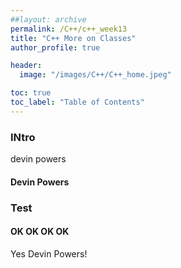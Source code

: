 ```yaml
---
##layout: archive
permalink: /C++/c++_week13
title: "C++ More on Classes"
author_profile: true

header:
  image: "/images/C++/C++_home.jpeg"

toc: true
toc_label: "Table of Contents" 
---
```



### INtro

devin powers

#### Devin Powers


### Test


#### OK OK OK OK 

Yes Devin Powers!

